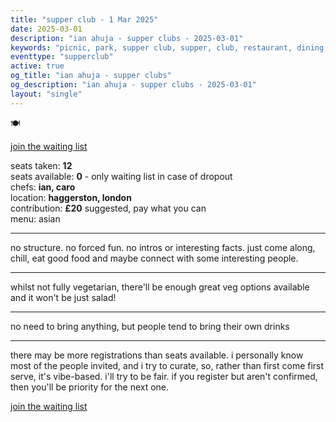 ```yaml
---
title: "supper club - 1 Mar 2025"
date: 2025-03-01
description: "ian ahuja - supper clubs - 2025-03-01"
keywords: "picnic, park, supper club, supper, club, restaurant, dining, london, connection, ian ahuja, food, eat, friends"
eventtype: "supperclub"
active: true
og_title: "ian ahuja - supper clubs"
og_description: "ian ahuja - supper clubs - 2025-03-01"
layout: "single"
---
```


🍽️

[join the waiting list](https://partiful.com/e/9GYZJ6sI3sqqmPxm9YrU)

seats taken: **12**  
seats available: **0** - only waiting list in case of dropout  
chefs: **ian, caro**  
location: **haggerston, london**  
contribution: **£20** suggested, pay what you can  
menu: asian  

---

no structure. no forced fun. no intros or interesting facts. just come along, chill, eat good food and maybe connect with some interesting people.

---

whilst not fully vegetarian, there'll be enough great veg options available and it won't be just salad!

---

no need to bring anything, but people tend to bring their own drinks

---

there may be more registrations than seats available. i personally know most of the people invited, and i try to curate, so, rather than first come first serve, it's vibe-based. i'll try to be fair. if you register but aren't confirmed, then you'll be priority for the next one.

[join the waiting list](https://partiful.com/e/9GYZJ6sI3sqqmPxm9YrU)
